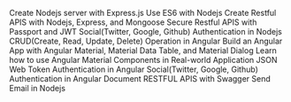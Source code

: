 Create Nodejs server with Express.js
Use ES6 with Nodejs
Create Restful APIS with Nodejs, Express, and Mongoose
Secure Restful APIS with Passport and JWT
Social(Twitter, Google, Github) Authentication in Nodejs
CRUD(Create, Read, Update, Delete) Operation in Angular
Build an Angular App with Angular Material, Material Data Table, and Material Dialog
Learn how to use Angular Material Components in Real-world Application
JSON Web Token Authentication in Angular
Social(Twitter, Google, Github) Authentication in Angular
Document RESTFUL APIS with Swagger
Send Email in Nodejs
